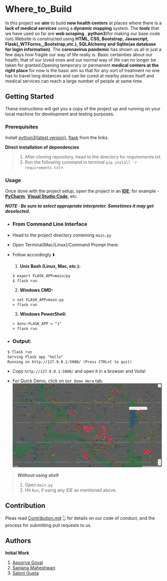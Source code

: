 # Where_to_Build
In this project we ***aim*** to build **new health centers** at places where there is a **lack of medical services** using a **dynamic mapping** system. The ***tools*** that we have used so far are **web scraping** , **python3**(for making our base code run).Website is constructed using **HTML, CSS, Bootstrap, Javascript, Flask(_WTForms,_Bootstrap,etc.), SQLAlchemy and Sqlite(as database for login information)**. 
The **coronavirus pandemic** has shown us all in just a few days how fragile our way of life really is. Basic certainties about our health, that of our loved ones and our normal way of life can no longer be taken for granted.Opening temporary or permanent **medical centers at the right place** for now is the basic aim so that for any sort of treatment no one has to travel long distances and can be cured at nearby places itself and medical services can reach a large number of people at same time.

## Getting Started

These instructions will get you a copy of the project up and running on your local machine for development and testing purposes.

### Prerequisites

Install [python3(latest version)](https://www.python.org/downloads/), [flask](https://flask.palletsprojects.com/en/1.1.x/installation/) from the links.

**Direct installation of dependencies**
> 1. After cloning repository, head to the directory for *requirements.txt*.
> 2. Run the following command in terminal `pip install -r requirements.txt`>

### Usage

Once done with the project setup, open the project in an [**IDE**](https://wiki.python.org/moin/IntegratedDevelopmentEnvironments); for example - [**PyCharm**](https://www.jetbrains.com/pycharm/), [**Visual Studio Code**](https://code.visualstudio.com/), etc.


***NOTE : Be sure to select appropriate interpreter. Sometimes it may get deselected.***

*  ### From Command Line Interface
* Head to the project directory conteining ```main.py```

* Open Terminal(Mac/Linux)/Command Prompt there.

* Follow accordingly :arrow_down:

  1. **Unix Bash (Linux, Mac, etc.):**
  ```
  $ export FLASK_APP=main/py
  $ flask run
  ```
  2. **Windows CMD:**
  ```
  > set FLASK_APP=main.py
  > flask run
  ```
  3. **Windows PowerShell:**
   ```
  > $env:FLASK_APP = "1"
  > flask run
  ```
* ### Output:
```
 $ flask run
 Serving Flask app "hello"
 Running on http://127.0.0.1:5000/ (Press CTRL+C to quit)
```

 * Copy `http://127.0.0.1:5000/` and open it in a browser and Voila!
 
 * For Quick Demo, click on `Get Demo Here` tab.
![Best among 2000 registered properties mapped for building new hospitals](https://github.com/Apoorve73/Where_to_Build/blob/master/Map_Dallas.png)

> ***Without using shell***
> 1. Open `main.py`
> 2. Hit `Run`, if using any IDE as mentioned above.

## Contribution
Pleas read [Contribution.md](https://github.com/Apoorve73/Where_to_Build/blob/master/contribution.md) :point_up_2: for details on our code of conduct, and the process for submitting pull requests to us.

## Authors

**Initial Work**
1. [Apoorve Goyal](https://github.com/Apoorve73)
2. [Sanjana Maheshwari](https://github.com/sanjana-302)
3. [Saloni Gupta](https://github.com/salonigupta1)
 
